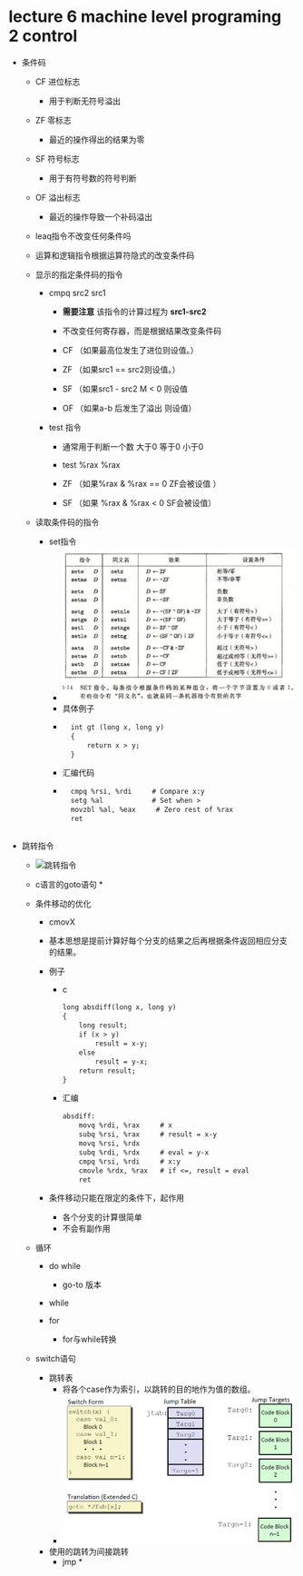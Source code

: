 # lecture 6 machine level programing 2 control

*  条件码
    * CF 进位标志
        * 用于判断无符号溢出
    * ZF 零标志
        * 最近的操作得出的结果为零 
    * SF 符号标志
        * 用于有符号数的符号判断
    * OF 溢出标志
        * 最近的操作导致一个补码溢出

    * leaq指令不改变任何条件吗
    * 运算和逻辑指令根据运算符隐式的改变条件码

    * 显示的指定条件码的指令
        * cmpq src2 src1
            * **需要注意** 该指令的计算过程为 **src1-src2**
            * 不改变任何寄存器，而是根据结果改变条件码

            * CF （如果最高位发生了进位则设值。）
            * ZF （如果src1 == src2则设值。）
            * SF （如果src1 - src2 M < 0 则设值
            * OF （如果a-b 后发生了溢出 则设值）

        * test 指令
            * 通常用于判断一个数 大于0  等于0 小于0
            * test %rax %rax
            
            * ZF （如果%rax & %rax == 0 ZF会被设值 ）
            * SF （如果 %rax & %rax < 0  SF会被设值）

    * 读取条件码的指令
        * set指令
            * ![set指令](images/set指令.jpg)
            * 具体例子
            * ```
                int gt (long x, long y)
                {
                    return x > y;
                }

            * 汇编代码
            * ```
                cmpq %rsi, %rdi 	# Compare x:y
                setg %al 		    # Set when >
                movzbl %al, %eax     # Zero rest of %rax
                ret
            

* 跳转指令
    * ![跳转指令](/images/跳转指令.jpg)

    * c语言的goto语句
        * 

    * 条件移动的优化
        * cmovX
        *  基本思想是提前计算好每个分支的结果之后再根据条件返回相应分支的结果。

        * 例子
            * c
                ```
                long absdiff(long x, long y)
                {
                    long result;
                    if (x > y)
                        result = x-y;
                    else
                        result = y-x;
                    return result;
                }
                ```
            *  汇编
                ```
                absdiff:
                    movq %rdi, %rax 	# x
                    subq %rsi, %rax 	# result = x-y
                    movq %rsi, %rdx
                    subq %rdi, %rdx 	# eval = y-x
                    cmpq %rsi, %rdi 	# x:y
                    cmovle %rdx, %rax 	# if <=, result = eval
                    ret
                ```
        * 条件移动只能在限定的条件下，起作用
            * 各个分支的计算很简单
            * 不会有副作用

    * 循环
        * do while
            * go-to 版本

        * while
        * for
            * for与while转换 

    * switch语句
        * 跳转表
            * 将各个case作为索引，以跳转的目的地作为值的数组。
            * ![switch跳转表](images/switch跳转表.jpeg)
        * 使用的跳转为间接跳转
            * jmp *  
            